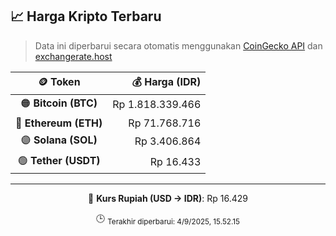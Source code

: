 

<!-- HARGA_KRIPTO -->
## 📈 Harga Kripto Terbaru

> Data ini diperbarui secara otomatis menggunakan [CoinGecko API](https://www.coingecko.com/) dan [exchangerate.host](https://exchangerate.host/)

<div align="center">

| 🪙 Token | 💰 Harga (IDR) |
|:------:|---------------:|
| 🟠 **Bitcoin (BTC)**   | Rp 1.818.339.466 |
| 🔵 **Ethereum (ETH)**  | Rp 71.768.716 |
| 🟣 **Solana (SOL)**    | Rp 3.406.864 |
| 🟢 **Tether (USDT)**   | Rp 16.433 |

---

💱 **Kurs Rupiah (USD → IDR)**: Rp 16.429

🕒 <sub>Terakhir diperbarui: 4/9/2025, 15.52.15</sub>

</div>
<!-- /HARGA_KRIPTO -->